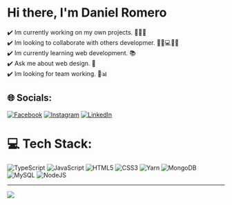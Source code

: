# Hi there, I'm Daniel Romero
✔️ Im currently working on my own projects. 👨🏽‍💻<br>✔️ Im looking to collaborate with others developmer. 👨‍💻💻👨‍💻<br>✔️ Im currently learning web development. 📚<br>✔️ Ask me about web design. 💬<br>✔️ Im looking for team working. 💼📊 


## 🌐 Socials:
[![Facebook](https://img.shields.io/badge/Facebook-%231877F2.svg?logo=Facebook&logoColor=white)](https://facebook.com/eldante02) [![Instagram](https://img.shields.io/badge/Instagram-%23E4405F.svg?logo=Instagram&logoColor=white)](https://instagram.com/daromerof) [![LinkedIn](https://img.shields.io/badge/LinkedIn-%230077B5.svg?logo=linkedin&logoColor=white)](https://linkedin.com/in/daniel-romero-4b750323b) 

# 💻 Tech Stack:
![TypeScript](https://img.shields.io/badge/typescript-%23007ACC.svg?style=flat&logo=typescript&logoColor=white) ![JavaScript](https://img.shields.io/badge/javascript-%23323330.svg?style=flat&logo=javascript&logoColor=%23F7DF1E) ![HTML5](https://img.shields.io/badge/html5-%23E34F26.svg?style=flat&logo=html5&logoColor=white) ![CSS3](https://img.shields.io/badge/css3-%231572B6.svg?style=flat&logo=css3&logoColor=white) ![Yarn](https://img.shields.io/badge/yarn-%232C8EBB.svg?style=flat&logo=yarn&logoColor=white) ![MongoDB](https://img.shields.io/badge/MongoDB-%234ea94b.svg?style=flat&logo=mongodb&logoColor=white) ![MySQL](https://img.shields.io/badge/mysql-%2300f.svg?style=flat&logo=mysql&logoColor=white) ![NodeJS](https://img.shields.io/badge/node.js-6DA55F?style=flat&logo=node.js&logoColor=white)


---
[![](https://visitcount.itsvg.in/api?id=danielromerof&icon=0&color=0)](https://visitcount.itsvg.in)

<!-- Proudly created with GPRM ( https://gprm.itsvg.in ) -->
